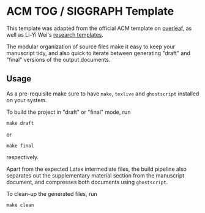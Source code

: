 # ACM TOG / SIGGRAPH Template

This template was adapted from the official ACM template on [overleaf](https://www.overleaf.com/latex/templates/acm-conference-proceedings-primary-article-template/wbvnghjbzwpc), as well as Li-Yi Wei's [research templates](https://github.com/1iyiwei/research-templates).

The modular organization of source files make it easy to keep your manuscript tidy, and also quick to iterate between generating "draft" and "final" versions of the output documents.

## Usage

As a pre-requisite make sure to have `make`, `texlive` and `ghostscript` installed on your system.

To build the project in "draft" or "final" mode, run
```shell
make draft
```
or
```shell
make final
```
respectively.

Apart from the expected Latex intermediate files, the build pipeline also separates out the supplementary material section from the manuscript document, and compresses both documents using `ghostscript`.

To clean-up the generated files, run
```shell
make clean
```

